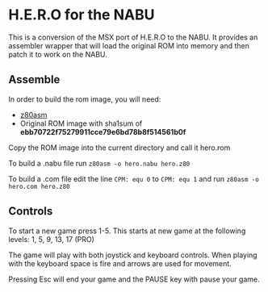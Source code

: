 

# H.E.R.O for the NABU

This is a conversion of the MSX port of H.E.R.O to the NABU. It provides an assembler wrapper that will load the original ROM into memory and then patch it to work on the NABU.


## Assemble

 In order to build the rom image, you will need:

   * [z80asm](https://www.nongnu.org/z80asm/)
   * Original ROM image with sha1sum of **ebb70722f75279911cce79e6bd78b8f514561b0f**

 Copy the ROM image into the current directory and call it hero.rom

 To build a .nabu file run ```z80asm -o hero.nabu hero.z80```

 To build a .com file edit the line ```CPM: equ 0``` to ```CPM: equ 1``` and run ```z80asm -o hero.com hero.z80```

## Controls

To start a new game press 1-5. This starts at new game at the following levels: 1, 5, 9, 13, 17 (PRO)

The game will play with both joystick and keyboard controls. When playing with the keyboard space is fire and arrows are used for movement.

Pressing Esc will end your game and the PAUSE key with pause your game.
